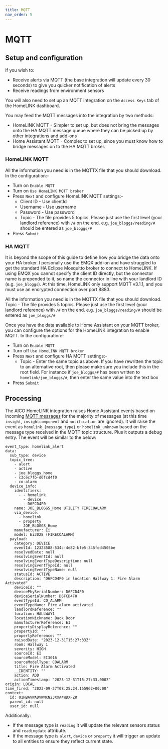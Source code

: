 ```yaml
---
title: MQTT
nav_order: 5
---
```


# MQTT 

## Setup and configuration
If you wish to:
* Receive alerts via MQTT (the base integration will update every 30 seconds) to give you quicker notification of alerts
* Receive readings from environment sensors 

You will also need to set up an MQTT integration on the `Access Keys` tab of the HomeLINK dashboard.

You may feed the MQTT messages into the integration by two methods:
* HomeLINK MQTT - Simpler to set up, but does not bring the messages onto the HA MQTT message queue where they can be picked up by other integrations and add-ons
* Home Assistant MQTT - Complex to set up, since you must know how to bridge messages on to the HA MQTT broker.

### HomeLINK MQTT

All the information you need is in the MQTTX file that you should download. In the configuration:-
* Turn on `Enable MQTT`
* Turn on `Use HomeLINK MQTT broker`
* Press `Next` and configure HomeLINK MQTT settings:-
  * Client ID - Use clientId
  * Username - Use username
  * Password - Use password
  * Topic - The file provides 5 topics. Please just use the first level (your landlord reference) with `/#` on the end. e.g. `joe_bloggs/reading/#` should be entered as `joe_bloggs/#`
* Press `Submit`

### HA MQTT

It is beyond the scope of this guide to define how you bridge the data onto your HA broker. I personally use the EMQX add-on and have struggled to get the standard HA Eclipse Mosquitto broker to connect to HomeLINK. If using EMQX you cannot specify the client ID directly, but the connector name is prepended to it, so name the connector in line with your landlord ID (e.g. `joe_bloggs`). At this time, HomeLINK only support MQTT v3.1.1, and you must use an encrypted connection over port 8883.

All the information you need is in the MQTTX file that you should download. Topic - The file provides 5 topics. Please just use the first level (your landlord reference) with `/#` on the end. e.g. `joe_bloggs/reading/#` should be entered as `joe_bloggs/#`

Once you have the data available to Home Assistant on your MQTT broker, you can configure the options for the HomeLINK integration to enable MQTT. In the configuration:-
* Turn on `Enable MQTT`
* Turn off `Use HomeLINK MQTT broker`
* Press `Next` and configure HA MQTT settings:-
  * Topic - Enter the same topic as above. If you have rewritten the topic to an alternative root, then please make sure you include this in the root field. For instance if `joe_bloggs/#` has been written to `homelink/joe_bloggs/#`, then enter the same value into the text box
* Press `Submit`


## Processing

The AICO HomeLINK integration raises Home Assistant events based on incoming [MQTT messages](https://help.live.homelync.io/hc/en-us/articles/7278758696465-MQTT-Topic-Structure) for the majority of messages (at this time `insight`, `insightcomponent` and `notification` are ignored). It will raise the event as `homelink_{message_type}` or `homelink_unknown` based on the message type received in the MQTT topic structure. Plus it outputs a debug entry. The event will be similar to the below:

```
event_type: homelink_alert
data:
  sub_type: device
  topic_tree:
    - alert
    - active
    - joe_bloggs_home
    - c3cec7fb-d6fcd4f0
    - co-alarm
  device_info:
    identifiers:
      - - homelink
        - device
        - D6FCD4F0
    name: JOE_BLOGGS_Home UTILITY FIRECOALARM
    via_device:
      - homelink
      - property
      - JOE_BLOGGS_Home
    manufacturer: Ei
    model: Ei3028 (FIRECOALARM)
  payload:
    category: DEVICE
    eventId: 12323588-534c-4e82-bfe5-345fed4505be
    resolvedDate: null
    resolvingEventId: null
    resolvingEventTypeDescription: null
    resolvingEventTypeId: null
    resolvingEventTypeName: null
    statusId: ACTIVE
    description: "D6FCD4F0 in location Hallway 1: Fire Alarm Activated"
    deviceId: ""
    devicePhySerialNumber: D6FCD4F0
    deviceSerialNumber: D6FCD4F0
    eventTypeId: CO_ALARM
    eventTypeName: Fire alarm activated
    landlordReference: ""
    location: HALLWAY1
    locationNickname: Back Door
    manufacturerReference: EI
    propertyDisplayReference: ""
    propertyId: ""
    propertyReference: ""
    raisedDate: "2023-12-31T15:27:33Z"
    room: Hallway 1
    severity: HIGH
    sourceId: EI
    sourceModel: EI3016
    sourceModelType: COALARM
    title: Fire Alarm Activated
    __IDENTITY: ""
    action: ADD
    actionTimestamp: "2023-12-31T15:27:33.000Z"
origin: LOCAL
time_fired: "2023-09-27T08:25:24.155962+00:00"
context:
  id: 01HBAVWADVWNKN23XXA4WDXFZR
  parent_id: null
  user_id: null
```

Additionally:
* If the message type is `reading` it will update the relevant sensors status and `readingdate` attribute.
* If the message type is `alert`, `device` or `property` it will trigger an update to all entities to ensure they reflect current state.
